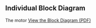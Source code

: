 
## Individual Block Diagram

The motor [View the Block Diagram (PDF)](Individual.drawio%20(1).pdf)
